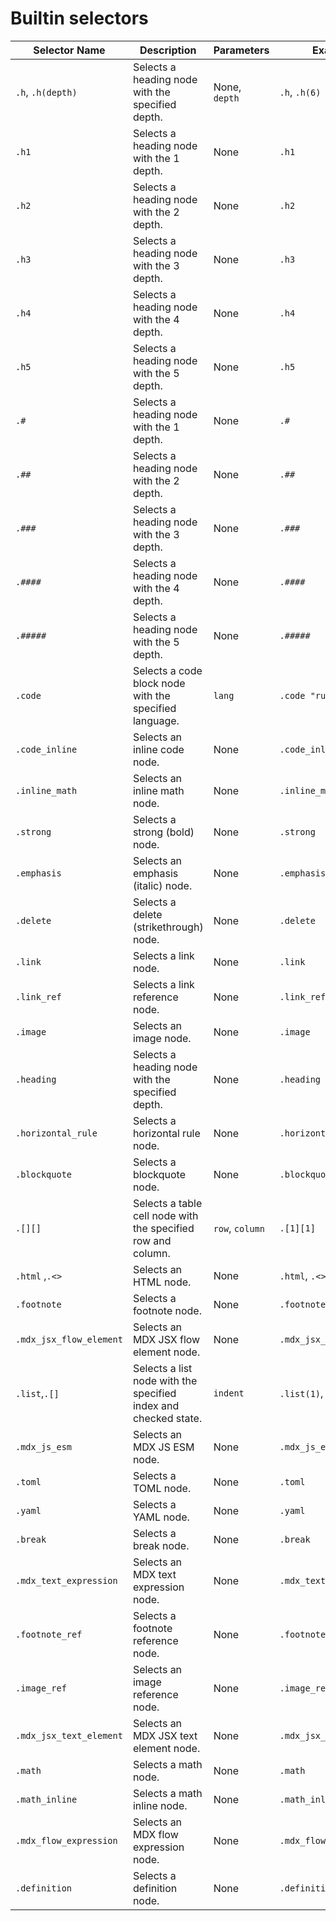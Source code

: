 # Builtin selectors

| Selector Name           | Description                                                     | Parameters      | Example                 |
| ----------------------- | --------------------------------------------------------------- | --------------- | ----------------------- |
| `.h`, `.h(depth)`       | Selects a heading node with the specified depth.                | None, `depth`   | `.h`, `.h(6)`           |
| `.h1`                   | Selects a heading node with the 1 depth.                        | None            | `.h1`                   |
| `.h2`                   | Selects a heading node with the 2 depth.                        | None            | `.h2`                   |
| `.h3`                   | Selects a heading node with the 3 depth.                        | None            | `.h3`                   |
| `.h4`                   | Selects a heading node with the 4 depth.                        | None            | `.h4`                   |
| `.h5`                   | Selects a heading node with the 5 depth.                        | None            | `.h5`                   |
| `.#`                    | Selects a heading node with the 1 depth.                        | None            | `.#`                    |
| `.##`                   | Selects a heading node with the 2 depth.                        | None            | `.##`                   |
| `.###`                  | Selects a heading node with the 3 depth.                        | None            | `.###`                  |
| `.####`                 | Selects a heading node with the 4 depth.                        | None            | `.####`                 |
| `.#####`                | Selects a heading node with the 5 depth.                        | None            | `.#####`                |
| `.code`                 | Selects a code block node with the specified language.          | `lang`          | `.code "rust"`          |
| `.code_inline`          | Selects an inline code node.                                    | None            | `.code_inline`          |
| `.inline_math`          | Selects an inline math node.                                    | None            | `.inline_math`          |
| `.strong`               | Selects a strong (bold) node.                                   | None            | `.strong`               |
| `.emphasis`             | Selects an emphasis (italic) node.                              | None            | `.emphasis`             |
| `.delete`               | Selects a delete (strikethrough) node.                          | None            | `.delete`               |
| `.link`                 | Selects a link node.                                            | None            | `.link`                 |
| `.link_ref`             | Selects a link reference node.                                  | None            | `.link_ref`             |
| `.image`                | Selects an image node.                                          | None            | `.image`                |
| `.heading`              | Selects a heading node with the specified depth.                | None            | `.heading 1`            |
| `.horizontal_rule`      | Selects a horizontal rule node.                                 | None            | `.horizontal_rule`      |
| `.blockquote`           | Selects a blockquote node.                                      | None            | `.blockquote`           |
| `.[][]`                 | Selects a table cell node with the specified row and column.    | `row`, `column` | `.[1][1]`               |
| `.html` ,`.<>`          | Selects an HTML node.                                           | None            | `.html`, `.<>`          |
| `.footnote`             | Selects a footnote node.                                        | None            | `.footnote`             |
| `.mdx_jsx_flow_element` | Selects an MDX JSX flow element node.                           | None            | `.mdx_jsx_flow_element` |
| `.list`,`.[]`           | Selects a list node with the specified index and checked state. | `indent`        | `.list(1)`, `.[1]`      |
| `.mdx_js_esm`           | Selects an MDX JS ESM node.                                     | None            | `.mdx_js_esm`           |
| `.toml`                 | Selects a TOML node.                                            | None            | `.toml`                 |
| `.yaml`                 | Selects a YAML node.                                            | None            | `.yaml`                 |
| `.break`                | Selects a break node.                                           | None            | `.break`                |
| `.mdx_text_expression`  | Selects an MDX text expression node.                            | None            | `.mdx_text_expression`  |
| `.footnote_ref`         | Selects a footnote reference node.                              | None            | `.footnote_ref`         |
| `.image_ref`            | Selects an image reference node.                                | None            | `.image_ref`            |
| `.mdx_jsx_text_element` | Selects an MDX JSX text element node.                           | None            | `.mdx_jsx_text_element` |
| `.math`                 | Selects a math node.                                            | None            | `.math`                 |
| `.math_inline`          | Selects a math inline node.                                     | None            | `.math_inline`          |
| `.mdx_flow_expression`  | Selects an MDX flow expression node.                            | None            | `.mdx_flow_expression`  |
| `.definition`           | Selects a definition node.                                      | None            | `.definition`           |
